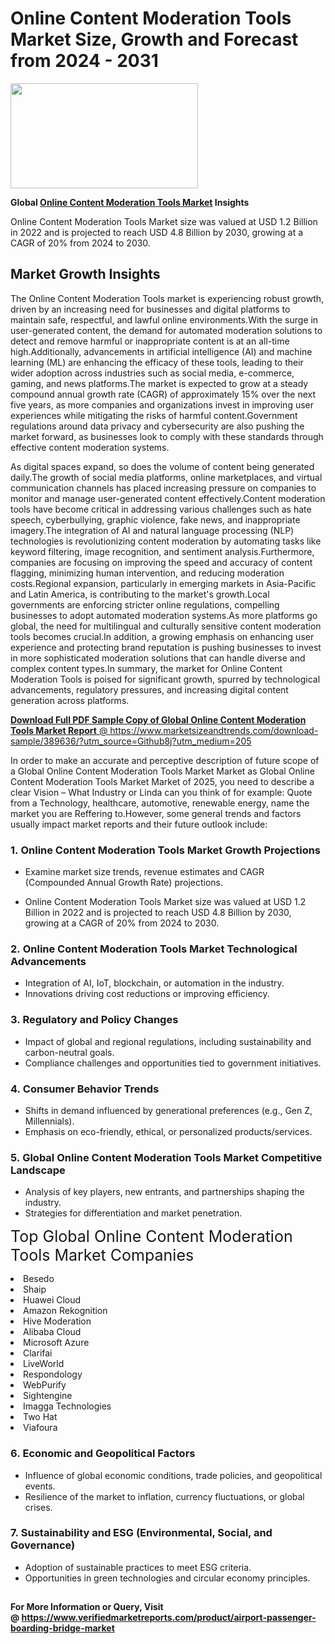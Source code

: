 <H1>Online Content Moderation Tools Market Size, Growth and Forecast from 2024 - 2031</H1><img class="aligncenter size-medium wp-image-584254" src="https://thirdeyenews.in/wp-content/uploads/2024/09/Global-Market-Research-300x168.jpeg" alt="" width="300" height="168" /><p><strong>Global&nbsp;<a href="https://www.marketsizeandtrends.com/download-sample/389636/?utm_source=Github8j?utm_medium=205">Online Content Moderation Tools Market</a> Insights</strong></p><p>Online Content Moderation Tools Market size was valued at USD 1.2 Billion in 2022 and is projected to reach USD 4.8 Billion by 2030, growing at a CAGR of 20% from 2024 to 2030.</p><p><h2>Market Growth Insights</h2> <p>The Online Content Moderation Tools market is experiencing robust growth, driven by an increasing need for businesses and digital platforms to maintain safe, respectful, and lawful online environments.With the surge in user-generated content, the demand for automated moderation solutions to detect and remove harmful or inappropriate content is at an all-time high.Additionally, advancements in artificial intelligence (AI) and machine learning (ML) are enhancing the efficacy of these tools, leading to their wider adoption across industries such as social media, e-commerce, gaming, and news platforms.The market is expected to grow at a steady compound annual growth rate (CAGR) of approximately 15% over the next five years, as more companies and organizations invest in improving user experiences while mitigating the risks of harmful content.Government regulations around data privacy and cybersecurity are also pushing the market forward, as businesses look to comply with these standards through effective content moderation systems.</p> <p><a href="#"></a></p> <p>As digital spaces expand, so does the volume of content being generated daily.The growth of social media platforms, online marketplaces, and virtual communication channels has placed increasing pressure on companies to monitor and manage user-generated content effectively.Content moderation tools have become critical in addressing various challenges such as hate speech, cyberbullying, graphic violence, fake news, and inappropriate imagery.The integration of AI and natural language processing (NLP) technologies is revolutionizing content moderation by automating tasks like keyword filtering, image recognition, and sentiment analysis.Furthermore, companies are focusing on improving the speed and accuracy of content flagging, minimizing human intervention, and reducing moderation costs.Regional expansion, particularly in emerging markets in Asia-Pacific and Latin America, is contributing to the market's growth.Local governments are enforcing stricter online regulations, compelling businesses to adopt automated moderation systems.As more platforms go global, the need for multilingual and culturally sensitive content moderation tools becomes crucial.In addition, a growing emphasis on enhancing user experience and protecting brand reputation is pushing businesses to invest in more sophisticated moderation solutions that can handle diverse and complex content types.In summary, the market for Online Content Moderation Tools is poised for significant growth, spurred by technological advancements, regulatory pressures, and increasing digital content generation across platforms.</p> <p><a href="#"></p><p><span class=""><strong>Download Full PDF Sample Copy of Global Online Content Moderation Tools Market Report</strong> @ <a href="https://www.marketsizeandtrends.com/download-sample/389636/?utm_source=Github8j?utm_medium=205" target="_blank">https://www.marketsizeandtrends.com/download-sample/389636/?utm_source=Github8j?utm_medium=205</a></span></p><p>In order to make an accurate and perceptive description of future scope of a Global&nbsp;Online Content Moderation Tools Market Market as Global&nbsp;Online Content Moderation Tools Market Market of 2025, you need to describe a clear Vision &ndash; What Industry or Linda can you think of for example: Quote from a Technology, healthcare, automotive, renewable energy, name the market you are Reffering to.However, some general trends and factors usually impact market reports and their future outlook include:</p><h3>1.&nbsp;<strong>Online Content Moderation Tools Market Growth Projections</strong></h3><ul><li>Examine market size trends, revenue estimates and CAGR (Compounded Annual Growth Rate) projections.</li><li><p>Online Content Moderation Tools Market size was valued at USD 1.2 Billion in 2022 and is projected to reach USD 4.8 Billion by 2030, growing at a CAGR of 20% from 2024 to 2030.</p></li></ul><h3>2.&nbsp;<strong>Online Content Moderation Tools Market Technological Advancements</strong></h3><ul><li>Integration of AI, IoT, blockchain, or automation in the industry.</li><li>Innovations driving cost reductions or improving efficiency.</li></ul><h3>3.&nbsp;<strong>Regulatory and Policy Changes</strong></h3><ul><li>Impact of global and regional regulations, including sustainability and carbon-neutral goals.</li><li>Compliance challenges and opportunities tied to government initiatives.</li></ul><h3>4.&nbsp;<strong>Consumer Behavior Trends</strong></h3><ul><li>Shifts in demand influenced by generational preferences (e.g., Gen Z, Millennials).</li><li>Emphasis on eco-friendly, ethical, or personalized products/services.</li></ul><h3>5.&nbsp;<strong>Global Online Content Moderation Tools Market Competitive Landscape</strong></h3><ul><li>Analysis of key players, new entrants, and partnerships shaping the industry.</li><li>Strategies for differentiation and market penetration.</li></ul><p data-pm-slice="1 1 []"><span style="color: inherit; font-family: inherit; font-size: 25px;">Top Global Online Content Moderation Tools Market Companies</span></p><div class="" data-test-id=""><p><li>Besedo</li><li> Shaip</li><li> Huawei Cloud</li><li> Amazon Rekognition</li><li> Hive Moderation</li><li> Alibaba Cloud</li><li> Microsoft Azure</li><li> Clarifai</li><li> LiveWorld</li><li> Respondology</li><li> WebPurify</li><li> Sightengine</li><li> Imagga Technologies</li><li> Two Hat</li><li> Viafoura</li></p></div><h3>6.&nbsp;<strong>Economic and Geopolitical Factors</strong></h3><ul><li>Influence of global economic conditions, trade policies, and geopolitical events.</li><li>Resilience of the market to inflation, currency fluctuations, or global crises.</li></ul><h3>7.&nbsp;<strong>Sustainability and ESG (Environmental, Social, and Governance)</strong></h3><ul><li>Adoption of sustainable practices to meet ESG criteria.</li><li>Opportunities in green technologies and circular economy principles.</li></ul><h2><strong style="font-size: 14px;">For More Information or Query, Visit @&nbsp;</strong><a style="background-color: #ffffff; font-size: 14px;" href="https://www.marketsizeandtrends.com/report/online-content-moderation-tools-market/" target="_blank">https://www.verifiedmarketreports.com/product/airport-passenger-boarding-bridge-market</a></h2>